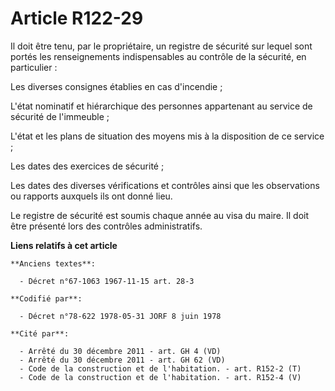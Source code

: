 # Article R122-29

Il doit être tenu, par le propriétaire, un registre de sécurité sur lequel sont portés les renseignements indispensables au
contrôle de la sécurité, en particulier :

Les diverses consignes établies en cas d'incendie ;

L'état nominatif et hiérarchique des personnes appartenant au service de sécurité de l'immeuble ;

L'état et les plans de situation des moyens mis à la disposition de ce service ;

Les dates des exercices de sécurité ;

Les dates des diverses vérifications et contrôles ainsi que les observations ou rapports auxquels ils ont donné lieu.

Le registre de sécurité est soumis chaque année au visa du maire. Il doit être présenté lors des contrôles administratifs.

**Liens relatifs à cet article**

	**Anciens textes**:

	  - Décret n°67-1063 1967-11-15 art. 28-3

	**Codifié par**:

	  - Décret n°78-622 1978-05-31 JORF 8 juin 1978

	**Cité par**:

	  - Arrêté du 30 décembre 2011 - art. GH 4 (VD)
	  - Arrêté du 30 décembre 2011 - art. GH 62 (VD)
	  - Code de la construction et de l'habitation. - art. R152-2 (T)
	  - Code de la construction et de l'habitation. - art. R152-4 (V)
